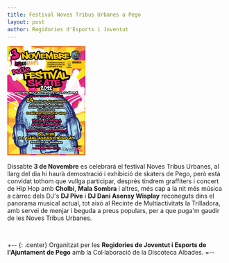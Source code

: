 ```yaml
---
title: Festival Noves Tribus Urbanes a Pego
layout: post
author: Regidories d'Esports i Joventut
---
```


<a class="inline-image" href="/images/news/20121029_NovesTribusUrbanes_big.png">
    <img src="/images/news/20121029_NovesTribusUrbanes_small.png" alt="Activitats esportives 2012" />
</a>

Dissabte **3 de Novembre** es celebrarà el festival Noves Tribus Urbanes, al llarg del dia hi haurà demostració i exhibició de skaters de Pego, però està convidat tothom que vullga participar, després tindrem graffiters i concert de Hip Hop amb **Cholbi**, **Mala Sombra** i altres, més cap a la nit més música a càrrec dels DJ's **DJ Pive** i **DJ Dani Asensy Wisplay** reconeguts dins el panorama musical actual, tot això al Recinte de Multiactivitats la Trilladora, amb servei de menjar i beguda a preus populars, per a que puga'm gaudir de les Noves Tribus Urbanes.

<div style="clear:both">&nbsp;</div>

+-- {: .center}
Organitzat per les **Regidories de Joventut i Esports de l'Ajuntament de Pego** amb la Col·laboració de la Discoteca Albades.
=--